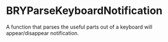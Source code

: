 BRYParseKeyboardNotification
============================

A function that parses the useful parts out of a keyboard will appear/disappear notification.
